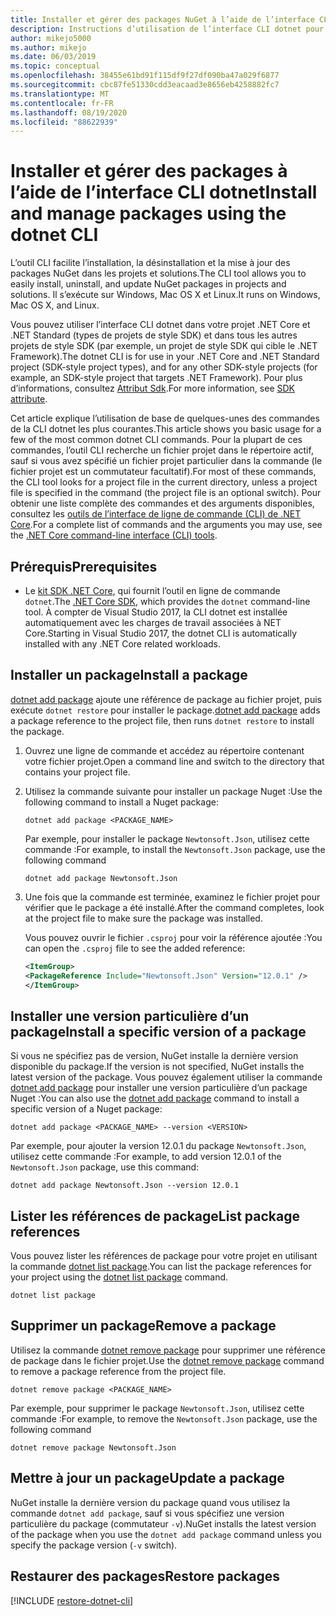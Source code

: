 ```yaml
---
title: Installer et gérer des packages NuGet à l’aide de l’interface CLI dotnet
description: Instructions d’utilisation de l’interface CLI dotnet pour gérer des packages NuGet.
author: mikejo5000
ms.author: mikejo
ms.date: 06/03/2019
ms.topic: conceptual
ms.openlocfilehash: 38455e61bd91f115df9f27df090ba47a029f6877
ms.sourcegitcommit: cbc87fe51330cdd3eacaad3e8656eb4258882fc7
ms.translationtype: MT
ms.contentlocale: fr-FR
ms.lasthandoff: 08/19/2020
ms.locfileid: "88622939"
---
```

# <a name="install-and-manage-packages-using-the-dotnet-cli"></a><span data-ttu-id="21b1f-103">Installer et gérer des packages à l’aide de l’interface CLI dotnet</span><span class="sxs-lookup"><span data-stu-id="21b1f-103">Install and manage packages using the dotnet CLI</span></span>

<span data-ttu-id="21b1f-104">L’outil CLI facilite l’installation, la désinstallation et la mise à jour des packages NuGet dans les projets et solutions.</span><span class="sxs-lookup"><span data-stu-id="21b1f-104">The CLI tool allows you to easily install, uninstall, and update NuGet packages in projects and solutions.</span></span> <span data-ttu-id="21b1f-105">Il s’exécute sur Windows, Mac OS X et Linux.</span><span class="sxs-lookup"><span data-stu-id="21b1f-105">It runs on Windows, Mac OS X, and Linux.</span></span>

<span data-ttu-id="21b1f-106">Vous pouvez utiliser l’interface CLI dotnet dans votre projet .NET Core et .NET Standard (types de projets de style SDK) et dans tous les autres projets de style SDK (par exemple, un projet de style SDK qui cible le .NET Framework).</span><span class="sxs-lookup"><span data-stu-id="21b1f-106">The dotnet CLI is for use in your .NET Core and .NET Standard project (SDK-style project types), and for any other SDK-style projects (for example, an SDK-style project that targets .NET Framework).</span></span> <span data-ttu-id="21b1f-107">Pour plus d’informations, consultez [Attribut Sdk](/dotnet/core/tools/csproj#additions).</span><span class="sxs-lookup"><span data-stu-id="21b1f-107">For more information, see [SDK attribute](/dotnet/core/tools/csproj#additions).</span></span>

<span data-ttu-id="21b1f-108">Cet article explique l’utilisation de base de quelques-unes des commandes de la CLI dotnet les plus courantes.</span><span class="sxs-lookup"><span data-stu-id="21b1f-108">This article shows you basic usage for a few of the most common dotnet CLI commands.</span></span> <span data-ttu-id="21b1f-109">Pour la plupart de ces commandes, l’outil CLI recherche un fichier projet dans le répertoire actif, sauf si vous avez spécifié un fichier projet particulier dans la commande (le fichier projet est un commutateur facultatif).</span><span class="sxs-lookup"><span data-stu-id="21b1f-109">For most of these commands, the CLI tool looks for a project file in the current directory, unless a project file is specified in the command (the project file is an optional switch).</span></span> <span data-ttu-id="21b1f-110">Pour obtenir une liste complète des commandes et des arguments disponibles, consultez les [outils de l’interface de ligne de commande (CLI) de .NET Core](../reference/dotnet-commands.md).</span><span class="sxs-lookup"><span data-stu-id="21b1f-110">For a complete list of commands and the arguments you may use, see the [.NET Core command-line interface (CLI) tools](../reference/dotnet-commands.md).</span></span>

## <a name="prerequisites"></a><span data-ttu-id="21b1f-111">Prérequis</span><span class="sxs-lookup"><span data-stu-id="21b1f-111">Prerequisites</span></span>

- <span data-ttu-id="21b1f-112">Le [kit SDK .NET Core](https://www.microsoft.com/net/download/), qui fournit l’outil en ligne de commande `dotnet`.</span><span class="sxs-lookup"><span data-stu-id="21b1f-112">The [.NET Core SDK](https://www.microsoft.com/net/download/), which provides the `dotnet` command-line tool.</span></span> <span data-ttu-id="21b1f-113">À compter de Visual Studio 2017, la CLI dotnet est installée automatiquement avec les charges de travail associées à NET Core.</span><span class="sxs-lookup"><span data-stu-id="21b1f-113">Starting in Visual Studio 2017, the dotnet CLI is automatically installed with any .NET Core related workloads.</span></span>

## <a name="install-a-package"></a><span data-ttu-id="21b1f-114">Installer un package</span><span class="sxs-lookup"><span data-stu-id="21b1f-114">Install a package</span></span>

<span data-ttu-id="21b1f-115">[dotnet add package](/dotnet/core/tools/dotnet-add-package?tabs=netcore2x) ajoute une référence de package au fichier projet, puis exécute `dotnet restore` pour installer le package.</span><span class="sxs-lookup"><span data-stu-id="21b1f-115">[dotnet add package](/dotnet/core/tools/dotnet-add-package?tabs=netcore2x) adds a package reference to the project file, then runs `dotnet restore` to install the package.</span></span>

1. <span data-ttu-id="21b1f-116">Ouvrez une ligne de commande et accédez au répertoire contenant votre fichier projet.</span><span class="sxs-lookup"><span data-stu-id="21b1f-116">Open a command line and switch to the directory that contains your project file.</span></span>

2. <span data-ttu-id="21b1f-117">Utilisez la commande suivante pour installer un package Nuget :</span><span class="sxs-lookup"><span data-stu-id="21b1f-117">Use the following command to install a Nuget package:</span></span>

    ```dotnetcli
    dotnet add package <PACKAGE_NAME>
    ```

    <span data-ttu-id="21b1f-118">Par exemple, pour installer le package `Newtonsoft.Json`, utilisez cette commande :</span><span class="sxs-lookup"><span data-stu-id="21b1f-118">For example, to install the `Newtonsoft.Json` package, use the following command</span></span>

    ```dotnetcli
    dotnet add package Newtonsoft.Json
    ```

3. <span data-ttu-id="21b1f-119">Une fois que la commande est terminée, examinez le fichier projet pour vérifier que le package a été installé.</span><span class="sxs-lookup"><span data-stu-id="21b1f-119">After the command completes, look at the project file to make sure the package was installed.</span></span>

   <span data-ttu-id="21b1f-120">Vous pouvez ouvrir le fichier `.csproj` pour voir la référence ajoutée :</span><span class="sxs-lookup"><span data-stu-id="21b1f-120">You can open the `.csproj` file to see the added reference:</span></span>

    ```xml
   <ItemGroup>
    <PackageReference Include="Newtonsoft.Json" Version="12.0.1" />
   </ItemGroup>
    ```

## <a name="install-a-specific-version-of-a-package"></a><span data-ttu-id="21b1f-121">Installer une version particulière d’un package</span><span class="sxs-lookup"><span data-stu-id="21b1f-121">Install a specific version of a package</span></span>

<span data-ttu-id="21b1f-122">Si vous ne spécifiez pas de version, NuGet installe la dernière version disponible du package.</span><span class="sxs-lookup"><span data-stu-id="21b1f-122">If the version is not specified, NuGet installs the latest version of the package.</span></span> <span data-ttu-id="21b1f-123">Vous pouvez également utiliser la commande [dotnet add package](/dotnet/core/tools/dotnet-add-package?tabs=netcore2x) pour installer une version particulière d’un package Nuget :</span><span class="sxs-lookup"><span data-stu-id="21b1f-123">You can also use the [dotnet add package](/dotnet/core/tools/dotnet-add-package?tabs=netcore2x) command to install a specific version of a Nuget package:</span></span>

```dotnetcli
dotnet add package <PACKAGE_NAME> --version <VERSION>
```

<span data-ttu-id="21b1f-124">Par exemple, pour ajouter la version 12.0.1 du package `Newtonsoft.Json`, utilisez cette commande :</span><span class="sxs-lookup"><span data-stu-id="21b1f-124">For example, to add version 12.0.1 of the `Newtonsoft.Json` package, use this command:</span></span>

```dotnetcli
dotnet add package Newtonsoft.Json --version 12.0.1
```

## <a name="list-package-references"></a><span data-ttu-id="21b1f-125">Lister les références de package</span><span class="sxs-lookup"><span data-stu-id="21b1f-125">List package references</span></span>

<span data-ttu-id="21b1f-126">Vous pouvez lister les références de package pour votre projet en utilisant la commande [dotnet list package](/dotnet/core/tools/dotnet-list-package?tabs=netcore2x).</span><span class="sxs-lookup"><span data-stu-id="21b1f-126">You can list the package references for your project using the [dotnet list package](/dotnet/core/tools/dotnet-list-package?tabs=netcore2x) command.</span></span>

```dotnetcli
dotnet list package
```

## <a name="remove-a-package"></a><span data-ttu-id="21b1f-127">Supprimer un package</span><span class="sxs-lookup"><span data-stu-id="21b1f-127">Remove a package</span></span>

<span data-ttu-id="21b1f-128">Utilisez la commande [dotnet remove package](/dotnet/core/tools/dotnet-remove-package?tabs=netcore2x) pour supprimer une référence de package dans le fichier projet.</span><span class="sxs-lookup"><span data-stu-id="21b1f-128">Use the [dotnet remove package](/dotnet/core/tools/dotnet-remove-package?tabs=netcore2x) command to remove a package reference from the project file.</span></span>

```dotnetcli
dotnet remove package <PACKAGE_NAME>
```

<span data-ttu-id="21b1f-129">Par exemple, pour supprimer le package `Newtonsoft.Json`, utilisez cette commande :</span><span class="sxs-lookup"><span data-stu-id="21b1f-129">For example, to remove the `Newtonsoft.Json` package, use the following command</span></span>

```dotnetcli
dotnet remove package Newtonsoft.Json
```

## <a name="update-a-package"></a><span data-ttu-id="21b1f-130">Mettre à jour un package</span><span class="sxs-lookup"><span data-stu-id="21b1f-130">Update a package</span></span>

<span data-ttu-id="21b1f-131">NuGet installe la dernière version du package quand vous utilisez la commande `dotnet add package`, sauf si vous spécifiez une version particulière du package (commutateur `-v`).</span><span class="sxs-lookup"><span data-stu-id="21b1f-131">NuGet installs the latest version of the package when you use the `dotnet add package` command unless you specify the package version (`-v` switch).</span></span>

## <a name="restore-packages"></a><span data-ttu-id="21b1f-132">Restaurer des packages</span><span class="sxs-lookup"><span data-stu-id="21b1f-132">Restore packages</span></span>

[!INCLUDE [restore-dotnet-cli](includes/restore-dotnet-cli.md)]

